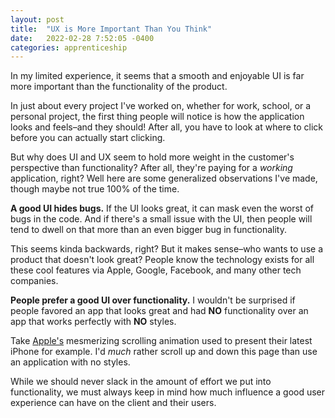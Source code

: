 ```yaml
---
layout: post
title:  "UX is More Important Than You Think"
date:   2022-02-28 7:52:05 -0400
categories: apprenticeship
---
```


In my limited experience, it seems that a smooth and enjoyable UI is far 
more important than the functionality of the product. 

In just about every project I've worked on, whether for work, school, or a
personal project, the first thing people will notice is how the application
looks and feels–and they should! After all, you have to look at where to 
click before you can actually start clicking.

But why does UI and UX seem to hold more weight in the customer's
perspective than functionality? After all, they're paying for a
*working* application, right? Well here are some generalized observations
I've made, though maybe not true 100% of the time.

**A good UI hides bugs.** If the UI looks great, it can mask even the worst 
of bugs in the code. And if there's a small issue with the UI, then people 
will tend to dwell on that more than an even bigger bug in functionality.

This seems kinda backwards, right? But it makes sense–who wants to use 
a product that doesn't look great? People know the technology exists
for all these cool features via Apple, Google, Facebook, and many other
tech companies.

**People prefer a good UI over functionality.** I wouldn't be surprised if 
people favored an app that looks great and had **NO** functionality over an
app that works perfectly with **NO** styles.

Take [Apple's][apple] mesmerizing scrolling animation used to present their
latest iPhone for example. I'd *much* rather scroll up and down this page 
than use an application with no styles.

While we should never slack in the amount of effort we put into 
functionality, we must always keep in mind how much influence 
a good user experience can have on the client and their users.

[apple]: https://www.apple.com/iphone-13/key-features/